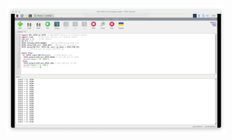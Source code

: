
<img src= "image/Week03-Week04_Module03/Module3-IoTs (Part 1 -- Getting Start Raspberry Pi)/Q101/Press to turn on release to turn off/w03-w04-Quiz_101_0101.png" />
